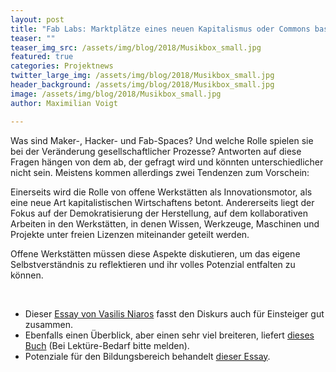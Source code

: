 ```yaml
---
layout: post
title: "Fab Labs: Marktplätze eines neuen Kapitalismus oder Commons basierte Revolution?"
teaser: ""
teaser_img_src: /assets/img/blog/2018/Musikbox_small.jpg
featured: true
categories: Projektnews
twitter_large_img: /assets/img/blog/2018/Musikbox_small.jpg
header_background: /assets/img/blog/2018/Musikbox_small.jpg
image: /assets/img/blog/2018/Musikbox_small.jpg
author: Maximilian Voigt

---
```

Was sind Maker-, Hacker- und Fab-Spaces? Und welche Rolle spielen sie bei der Veränderung gesellschaftlicher Prozesse? Antworten auf diese Fragen hängen von dem ab, der gefragt wird und könnten unterschiedlicher nicht sein. Meistens kommen allerdings zwei Tendenzen zum Vorschein:

Einerseits wird die Rolle von offene Werkstätten als Innovationsmotor, als eine neue Art kapitalistischen Wirtschaftens betont. Andererseits liegt der Fokus auf der Demokratisierung der Herstellung, auf dem kollaborativen Arbeiten in den Werkstätten, in denen Wissen, Werkzeuge, Maschinen und Projekte unter freien Lizenzen miteinander geteilt werden.

Offene Werkstätten müssen diese Aspekte diskutieren, um das eigene Selbstverständnis zu reflektieren und ihr volles Potenzial entfalten zu können.

&nbsp;
<ul>
 	<li>Dieser <a href="https://blog.p2pfoundation.net/essay-day-making-smart-city-emergence-makerspaces/2017/05/30" target="_blank" rel="noopener noreferrer">Essay von Vasilis Niaros</a> fasst den Diskurs auch für Einsteiger gut zusammen.</li>
 	<li>Ebenfalls einen Überblick, aber einen sehr viel breiteren, liefert <a href="http://www.transcript-verlag.de/978-3-8376-2382-6/fablab" target="_blank" rel="noopener noreferrer">dieses Buch</a> (Bei Lektüre-Bedarf bitte melden).</li>
 	<li>Potenziale für den Bildungsbereich behandelt <a href="https://www.researchgate.net/publication/277928106_The_Maker_Movement_in_Education" target="_blank" rel="noopener noreferrer">dieser Essay</a>.</li>
</ul>